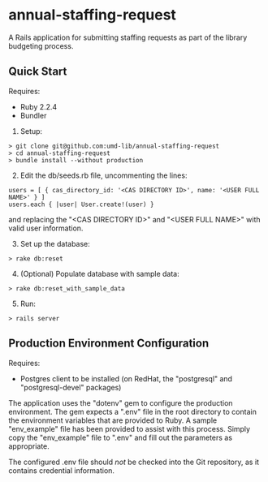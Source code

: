 # annual-staffing-request

A Rails application for submitting staffing requests as part of the library budgeting process.


## Quick Start

Requires:

* Ruby 2.2.4
* Bundler

1) Setup:

```
> git clone git@github.com:umd-lib/annual-staffing-request
> cd annual-staffing-request
> bundle install --without production
```

2) Edit the db/seeds.rb file, uncommenting the lines:

```
users = [ { cas_directory_id: '<CAS DIRECTORY ID>', name: '<USER FULL NAME>' } ]
users.each { |user| User.create!(user) }
```
and replacing the "\<CAS DIRECTORY ID>" and "\<USER FULL NAME>" with valid user information.

3) Set up the database:

```
> rake db:reset
```

4) (Optional) Populate database with sample data:

```
> rake db:reset_with_sample_data
```

5) Run:

```
> rails server
```

## Production Environment Configuration

Requires:

* Postgres client to be installed (on RedHat, the "postgresql" and 
"postgresql-devel" packages)

The application uses the "dotenv" gem to configure the production environment.
The gem expects a ".env" file in the root directory to contain the environment
variables that are provided to Ruby. A sample "env_example" file has been
provided to assist with this process. Simply copy the "env_example" file to
".env" and fill out the parameters as appropriate.

The configured .env file should _not_ be checked into the Git repository, as it
contains credential information.
